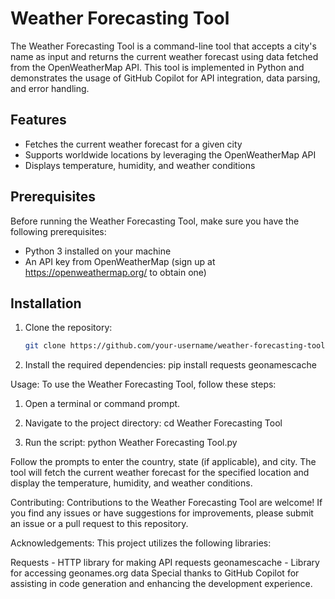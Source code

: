 # Weather Forecasting Tool

The Weather Forecasting Tool is a command-line tool that accepts a city's name as input and returns the current weather forecast using data fetched from the OpenWeatherMap API. This tool is implemented in Python and demonstrates the usage of GitHub Copilot for API integration, data parsing, and error handling.

## Features

- Fetches the current weather forecast for a given city
- Supports worldwide locations by leveraging the OpenWeatherMap API
- Displays temperature, humidity, and weather conditions

## Prerequisites

Before running the Weather Forecasting Tool, make sure you have the following prerequisites:

- Python 3 installed on your machine
- An API key from OpenWeatherMap (sign up at https://openweathermap.org/ to obtain one)

## Installation

1. Clone the repository:

   ```bash
   git clone https://github.com/your-username/weather-forecasting-tool.git

2. Install the required dependencies:
pip install requests geonamescache


Usage:
To use the Weather Forecasting Tool, follow these steps:

1. Open a terminal or command prompt.

2. Navigate to the project directory:
cd Weather Forecasting Tool

3. Run the script:
python Weather Forecasting Tool.py

Follow the prompts to enter the country, state (if applicable), and city.
The tool will fetch the current weather forecast for the specified location and display the temperature, humidity, and weather conditions.

Contributing:
Contributions to the Weather Forecasting Tool are welcome! If you find any issues or have suggestions for improvements, please submit an issue or a pull request to this repository.

Acknowledgements:
This project utilizes the following libraries:

Requests - HTTP library for making API requests
geonamescache - Library for accessing geonames.org data
Special thanks to GitHub Copilot for assisting in code generation and enhancing the development experience.
